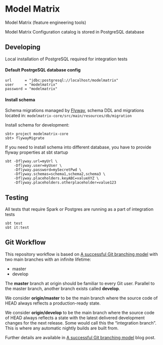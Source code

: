 # Model Matrix

Model Matrix (feature engineering tools)

Model Matrix Configuration catalog is stored in PostgreSQL database

## Developing

Local installation of PostgreSQL required for integration tests
 
#### Default PostrgeSQL database config

    url      = "jdbc:postgresql://localhost/modelmatrix"  
    user     = "modelmatrix"  
    password = "modelmatrix"  

#### Install schema

Schema migrations managed by [Flyway](http://flywaydb.org), 
schema DDL and migrations located in: `modelmatrix-core/src/main/resources/db/migration`

Install schema for development:

    sbt> project modelmatrix-core  
    sbt> flywayMigrate 
    
If you need to install schema into different database, you have to provide flyway properties at sbt startup

    sbt -Dflyway.url=myUrl \
        -Dflyway.user=myUser \
        -Dflyway.password=mySecretPwd \
        -Dflyway.schemas=schema1,schema2,schema3 \
        -Dflyway.placeholders.keyABC=valueXYZ \
        -Dflyway.placeholders.otherplaceholder=value123

## Testing

All tests that require Spark or Postgres are running as a part of integration tests

    sbt test
    sbt it:test

## Git Workflow

This repository workflow is based on [A successful Git branching model](http://nvie.com/posts/a-successful-git-branching-model/) with two main branches with an infinite lifetime:

* master
* develop

The **master** branch at origin should be familiar to every Git user. Parallel to the master branch, another branch exists called **develop**.

We consider **origin/master** to be the main branch where the source code of HEAD always reflects a production-ready state.

We consider **origin/develop** to be the main branch where the source code of HEAD always reflects a state with the latest delivered development changes for the next release. Some would call this the “integration branch”. This is where any automatic nightly builds are built from.

Further details are available in [A successful Git branching model](http://nvie.com/posts/a-successful-git-branching-model/) blog post.
